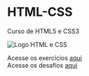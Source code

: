 # HTML-CSS
 Curso de HTML5 e CSS3
 
 <img scr='https://www.brasilcode.com.br/wp-content/uploads/2020/05/HTML-e-CSS-Guia-basico-1024x427.png' alt='Logo HTML e CSS'>

Acesse os exercícios <a href='https://github.com/alysson-f/HTML-CSS/tree/main/exercicios'>aqui</a> <br>
Acesse os desafios <a href='https://github.com/alysson-f/HTML-CSS/tree/main/desafios'>aqui</a>
